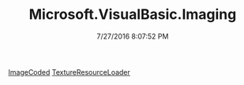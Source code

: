 ﻿---
title: Microsoft.VisualBasic.Imaging
date: 7/27/2016 8:07:52 PM
---

[ImageCoded](T-Microsoft.VisualBasic.Imaging.ImageCoded.html)
[TextureResourceLoader](T-Microsoft.VisualBasic.Imaging.TextureResourceLoader.html)
